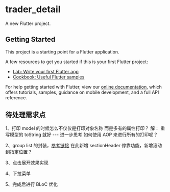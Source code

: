 # trader_detail

A new Flutter project.

## Getting Started

This project is a starting point for a Flutter application.

A few resources to get you started if this is your first Flutter project:

- [Lab: Write your first Flutter app](https://flutter.io/docs/get-started/codelab)
- [Cookbook: Useful Flutter samples](https://flutter.io/docs/cookbook)

For help getting started with Flutter, view our
[online documentation](https://flutter.io/docs), which offers tutorials,
samples, guidance on mobile development, and a full API reference.

## 待处理需求点

1、打印 model 的时候怎么不仅仅是打印对象名称 而是多有的属性打印？
解： 重写模型的 toString 就好 --- 进一步思考 如何使用 AOP 来进行所有的打印呢？

2、group list 的封装，[参考链接](https://pub.dartlang.org/packages/grouped_listview) 在此新增 sectionHeader 停靠功能，新增滚动到指定位置？

3、点击展开效果实现

4、下拉菜单

5、完成后进行 BLoC 优化
